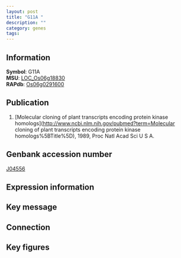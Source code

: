 ```yaml
---
layout: post
title: "G11A "
description: ""
category: genes
tags: 
---
```


## Information
__Symbol__: G11A   
__MSU__: [LOC_Os06g18830](http://rice.plantbiology.msu.edu/cgi-bin/ORF_infopage.cgi?orf=LOC_Os06g18830)  
__RAPdb__: [Os06g0291600](http://rapdb.dna.affrc.go.jp/viewer/gbrowse_details/irgsp1?name=Os06g0291600)  

## Publication
1. [Molecular cloning of plant transcripts encoding protein kinase homologs](http://www.ncbi.nlm.nih.gov/pubmed?term=Molecular cloning of plant transcripts encoding protein kinase homologs%5BTitle%5D), 1989, Proc Natl Acad Sci U S A.

## Genbank accession number
[J04556](http://www.ncbi.nlm.nih.gov/nuccore/J04556)  

## Expression information

## Key message

## Connection

## Key figures


